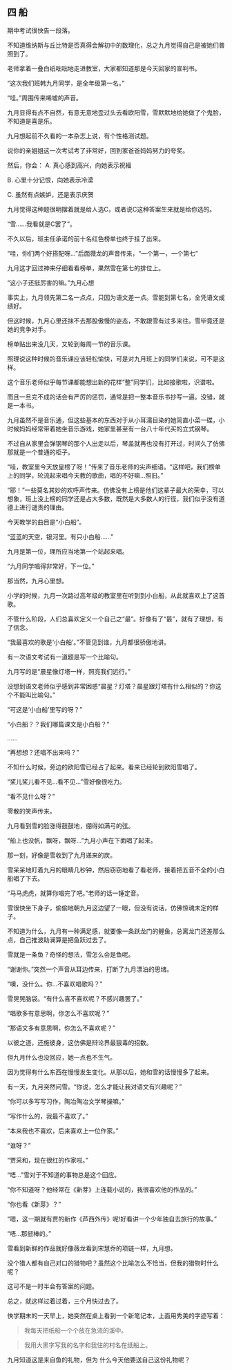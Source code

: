 四 船
------

期中考试很快告一段落。

不知道维纳斯与丘比特是否真得会解初中的数理化，总之九月觉得自己是被她们普照到了。

老师拿着一叠白纸咄咄地走进教室，大家都知道那是今天回家的宣判书。

“这次我们班韩九月同学，是全年级第一名。”

“哇。”周围传来唏嘘的声音。

九月显得有点不自然，有意无意地歪过头去看欧阳雪，雪默默地给她做了个鬼脸，不知道是喜是乐。

九月想起前不久看的一本杂志上说，有个性格测试题。

说你的亲姐姐这一次考试考了非常好，回到家爸爸妈妈努力的夸奖。

然后，你会：
A. 真心感到高兴，向她表示祝福

B. 心里十分记恨，向她表示冷漠

C. 虽然有点嫉妒，还是表示庆贺

九月觉得这种题很明摆着就是给人选C，或者说C这种答案生来就是给你选的。

“雪……我看就是C罢了”。

不久以后，班主任承诺的前十名红色榜单也终于挂了出来。

“哇，你们两个好搭配呀…”后面薇龙的声音传来，“一个第一，一个第七”

九月这才回过神来仔细看看榜单，果然雪在第七的排位上。

“这小子还挺厉害的嘛。”九月心想

事实上，九月领先第二名一点点，只因为语文差一点。雪能到第七名，全凭语文成绩好。

但这时候，九月心里还抹不去那股傲慢的姿态，不敢跟雪有过多来往。雪毕竟还是她的竞争对手。

榜单贴出来没几天，又轮到每周一节的音乐课。

照理说这种时候的音乐课应该轻松愉快，可是对九月班上的同学们来说，可不是这样。

这个音乐老师似乎每节课都能想出新的花样“整”同学们，比如接歌啦，识谱啦。

而且一旦完不成的话会有严厉的惩罚，通常是把一整本音乐书抄写一遍。没错，就是一本书。

九月虽然不是音乐通，但这些基本的东西对于从小耳濡目染的她简直小菜一碟，小时候妈妈经常带着她坐音乐游戏，她家里甚至有一台八十年代买的立式钢琴。

不过自从家里会弹钢琴的那个人出走以后，琴盖就再也没有打开过，时间久了仿佛那就是一个普通的柜子。

“哇，教室里今天放皇榜了呀！”传来了音乐老师的尖声细语。“这样吧，我们榜单上的同学，轮流起来唱今天教的歌曲，唱的不好嘛…照旧。”

“耶！”一些莫名其妙的欢呼声传来。仿佛没有上榜是他们这辈子最大的荣幸，可以想象，班上没上榜的同学还是占大多数，既然是大多数人的行径，我们似乎没有道德上进行谴责的理由。

今天教学的曲目是“小白船”。

“蓝蓝的天空，银河里。有只小白船……”

九月是第一位，理所应当地第一个站起来唱。

“九月同学唱得非常好，下一位。”

那当然，九月心里想。

小学的时候，九月一次路过高年级的教室里在听到到小白船，从此就喜欢上了这首歌。

不管什么阶段，人们总喜欢定义一个自己之“最”。好像有了“最”，就有了理想，有了信念。

“我最喜欢的歌是‘小白船’。”不管见到谁，九月都很骄傲地讲。

有一次语文考试有一道题是写一个比喻句。

九月写的是“晨星像灯塔一样，照亮我们远行。”

没想到语文老师似乎感到非常困惑“晨星？灯塔？晨星跟灯塔有什么相似的？你这个不能叫比喻句。”

“可这是‘小白船’里写的呀？”

“小白船？？我们哪篇课文是小白船？”

……

“再想想？还唱不出来吗？”

不知什么时候，旁边的欧阳雪已经占了起来。看来已经轮到欧阳雪唱了。

“桨儿桨儿看不见…看不见…”雪好像很吃力。

“看不见什么呀？”

零散的笑声传来。

九月看到雪的脸涨得鼓鼓地，绷得如满弓的弦。

“船上也没帆，飘呀，飘呀…”九月小声在下面唱了起来。

那一刻，好像是雪收到了九月递来的炭。

雪呆呆地盯着九月的眼睛几秒钟，然后窃窃地看了看老师，接着把五音不全的小白船唱了下去。

“马马虎虎，就算你唱完了吧。”老师的话一锤定音。

雪很快坐下身子，偷偷地朝九月这边望了一眼，但没有说话，仿佛惊魂未定的样子。

不知道为什么，九月有一种满足感，就要像一条跃龙门的鲤鱼，总离龙门还差那么点，自己推波助澜算是把鱼跃过去了。

雪就是一条鱼？奇怪的想法，雪怎么会是鱼呢。

“谢谢你。”突然一个声音从耳边传来，打断了九月漂泊的思绪。

“噢，没什么。你…不喜欢唱歌吗？”

雪晃晃脑袋。“有什么喜不喜欢呢？不感兴趣罢了。”

“唱歌多有意思啊，你怎么不喜欢呢？”

“那语文多有意思啊，你怎么不喜欢呢？”

以彼之道，还施彼身，这仿佛是辩论界最狠毒的招数。

但九月什么也没回应，她一点也不生气。

因为觉得有什么东西在慢慢发生变化。从那以后，她和雪的话慢慢多了起来。

有一天，九月突然问雪。“你说，怎么才能让我对语文有兴趣呢？”

“你可以多写写习作，陶冶陶冶文学琴操嘛。”

“写作什么的，我最不喜欢了。”

“本来我也不喜欢，后来喜欢上一位作家。”

“谁呀？”

“贾采和，现在很红的作家啦。”

“唔…”雪对于不知道的事物总是这个回应。

“你不知道呀？他经常在《新芽》上连载小说的，我很喜欢他的作品的。”

“你也看《新芽》？”

“嗯，这一期就有贾的新作《芦西外传》呢!好看讲一个少年独自去旅行的故事。”

“唔…那挺棒的。”

雪看到新鲜的作品就好像薇龙看到宋慧乔的项链一样，九月想。

没个猎人都有自己对口的猎物吧？虽然这个比喻怎么不恰当，但我的猎物时什么呢？

这可不是一时半会有答案的问题。

总之，就这样过着过着，三个月快过去了。

快学期末的一天早上，她突然在桌上看到一个新笔记本，上面用秀美的字迹写着：

> 我每天把纸船一个个放在急流的溪中。

> 我用大黑字写我的名字和我住的村名在纸船上。

九月知道这是来自鱼的礼物，但为 什么今天他要送自己这份礼物呢？
